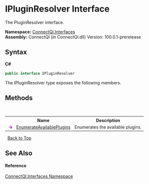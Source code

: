# IPluginResolver Interface
 

The PluginResolver interface.

**Namespace:**&nbsp;<a href="N_ConnectQl_Interfaces">ConnectQl.Interfaces</a><br />**Assembly:**&nbsp;ConnectQl (in ConnectQl.dll) Version: 100.0.1-prerelease

## Syntax

**C#**<br />
``` C#
public interface IPluginResolver
```

The IPluginResolver type exposes the following members.


## Methods
&nbsp;<table><tr><th></th><th>Name</th><th>Description</th></tr><tr><td>![Public method](media/pubmethod.gif "Public method")</td><td><a href="M_ConnectQl_Interfaces_IPluginResolver_EnumerateAvailablePlugins">EnumerateAvailablePlugins</a></td><td>
Enumerates the available plugins.</td></tr></table>&nbsp;
<a href="#ipluginresolver-interface">Back to Top</a>

## See Also


#### Reference
<a href="N_ConnectQl_Interfaces">ConnectQl.Interfaces Namespace</a><br />